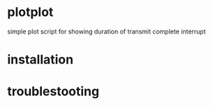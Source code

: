 # plotplot
simple plot script for showing duration of transmit complete interrupt

# installation

# troublestooting
